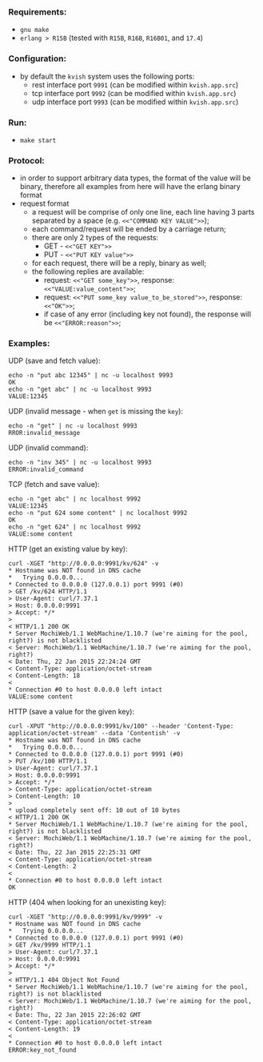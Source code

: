 ### Requirements:

  + `gnu make`
  + `erlang > R15B` (tested with `R15B`, `R16B`, `R16B01`, and `17.4`)

### Configuration:

  + by default the `kvish` system uses the following ports:
    - rest interface port `9991` (can be modified within `kvish.app.src`)
    - tcp interface port `9992` (can be modified within `kvish.app.src`)
    - udp interface port `9993` (can be modified within `kvish.app.src`)

### Run:

  - `make start`

### Protocol:

  + in order to support arbitrary data types, the format of the value will be binary, therefore all examples from here will have the erlang binary format
  + request format
    - a request will be comprise of only one line, each line having 3 parts separated by a space (e.g. `<<"COMMAND KEY VALUE">>`);
    - each command/request will be ended by a carriage return;
    - there are only 2 types of the requests:
      - GET - `<<"GET KEY">>`
      - PUT - `<<"PUT KEY value">>`
    - for each request, there will be a reply, binary as well;
    - the following replies are available:
      - request: `<<"GET some_key">>`, response: `<<"VALUE:value_content">>`;
      - request: `<<"PUT some_key value_to_be_stored">>`, response: `<<"OK">>`;
      - if case of any error (including key not found), the response will be `<<"ERROR:reason">>`;

### Examples:

UDP (save and fetch value):
    

    echo -n "put abc 12345" | nc -u localhost 9993
    OK
    echo -n "get abc" | nc -u localhost 9993
    VALUE:12345

UDP (invalid message - when `get` is missing the `key`):
    

    echo -n "get" | nc -u localhost 9993
    RROR:invalid_message

UDP (invalid command):
    

    echo -n "inv 345" | nc -u localhost 9993
    ERROR:invalid_command

TCP (fetch and save value):
    

    echo -n "get abc" | nc localhost 9992
    VALUE:12345
    echo -n "put 624 some content" | nc localhost 9992
    OK
    echo -n "get 624" | nc localhost 9992
    VALUE:some content

HTTP (get an existing value by key):
    

    curl -XGET "http://0.0.0.0:9991/kv/624" -v
    * Hostname was NOT found in DNS cache
    *   Trying 0.0.0.0...
    * Connected to 0.0.0.0 (127.0.0.1) port 9991 (#0)
    > GET /kv/624 HTTP/1.1
    > User-Agent: curl/7.37.1
    > Host: 0.0.0.0:9991
    > Accept: */*
    >
    < HTTP/1.1 200 OK
    * Server MochiWeb/1.1 WebMachine/1.10.7 (we're aiming for the pool, right?) is not blacklisted
    < Server: MochiWeb/1.1 WebMachine/1.10.7 (we're aiming for the pool, right?)
    < Date: Thu, 22 Jan 2015 22:24:24 GMT
    < Content-Type: application/octet-stream
    < Content-Length: 18
    <
    * Connection #0 to host 0.0.0.0 left intact
    VALUE:some content

HTTP (save a value for the given key):
    

    curl -XPUT "http://0.0.0.0:9991/kv/100" --header 'Content-Type: application/octet-stream' --data 'Contentish' -v
    * Hostname was NOT found in DNS cache
    *   Trying 0.0.0.0...
    * Connected to 0.0.0.0 (127.0.0.1) port 9991 (#0)
    > PUT /kv/100 HTTP/1.1
    > User-Agent: curl/7.37.1
    > Host: 0.0.0.0:9991
    > Accept: */*
    > Content-Type: application/octet-stream
    > Content-Length: 10
    >
    * upload completely sent off: 10 out of 10 bytes
    < HTTP/1.1 200 OK
    * Server MochiWeb/1.1 WebMachine/1.10.7 (we're aiming for the pool, right?) is not blacklisted
    < Server: MochiWeb/1.1 WebMachine/1.10.7 (we're aiming for the pool, right?)
    < Date: Thu, 22 Jan 2015 22:25:31 GMT
    < Content-Type: application/octet-stream
    < Content-Length: 2
    <
    * Connection #0 to host 0.0.0.0 left intact
    OK

HTTP (404 when looking for an unexisting key):
    

    curl -XGET "http://0.0.0.0:9991/kv/9999" -v
    * Hostname was NOT found in DNS cache
    *   Trying 0.0.0.0...
    * Connected to 0.0.0.0 (127.0.0.1) port 9991 (#0)
    > GET /kv/9999 HTTP/1.1
    > User-Agent: curl/7.37.1
    > Host: 0.0.0.0:9991
    > Accept: */*
    >
    < HTTP/1.1 404 Object Not Found
    * Server MochiWeb/1.1 WebMachine/1.10.7 (we're aiming for the pool, right?) is not blacklisted
    < Server: MochiWeb/1.1 WebMachine/1.10.7 (we're aiming for the pool, right?)
    < Date: Thu, 22 Jan 2015 22:26:02 GMT
    < Content-Type: application/octet-stream
    < Content-Length: 19
    <
    * Connection #0 to host 0.0.0.0 left intact
    ERROR:key_not_found


